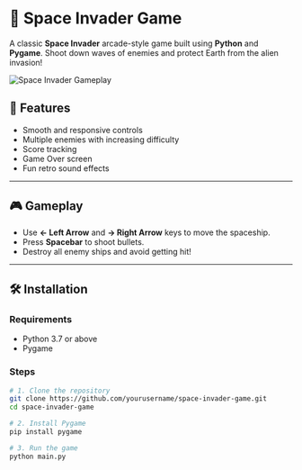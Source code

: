 # 👾 Space Invader Game

A classic **Space Invader** arcade-style game built using **Python** and **Pygame**. Shoot down waves of enemies and protect Earth from the alien invasion!

![Space Invader Gameplay](https://user-images.githubusercontent.com/yourusername/yourgif.gif) <!-- Optional: Add your GIF or screenshot here -->

## 🚀 Features

- Smooth and responsive controls
- Multiple enemies with increasing difficulty
- Score tracking
- Game Over screen
- Fun retro sound effects

---

## 🎮 Gameplay

- Use **← Left Arrow** and **→ Right Arrow** keys to move the spaceship.
- Press **Spacebar** to shoot bullets.
- Destroy all enemy ships and avoid getting hit!

---

## 🛠️ Installation

### Requirements

- Python 3.7 or above
- Pygame

### Steps

```bash
# 1. Clone the repository
git clone https://github.com/yourusername/space-invader-game.git
cd space-invader-game

# 2. Install Pygame
pip install pygame

# 3. Run the game
python main.py
